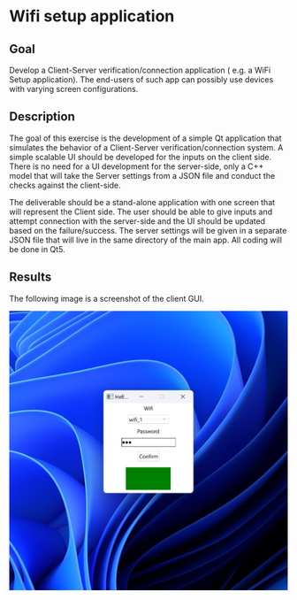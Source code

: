 # Wifi setup application


## Goal

Develop a Client-Server verification/connection application ( e.g. a WiFi Setup application).
The end-users of such app can possibly use devices with varying screen configurations.


## Description

The goal of this exercise is the development of a simple Qt application that simulates the
behavior of a Client-Server verification/connection system.
A simple scalable UI should be developed for the inputs on the client side. There is no need for
a UI development for the server-side, only a C++ model that will take the Server settings from a
JSON file and conduct the checks against the client-side.


The deliverable should be a stand-alone application with one screen that will represent the
Client side. The user should be able to give inputs and attempt connection with the server-side
and the UI should be updated based on the failure/success. The server settings will be given in
a separate JSON file that will live in the same directory of the main app.
All coding will be done in Qt5.


## Results

The following image is a screenshot of the client GUI.

![image](img/screenshot.png)